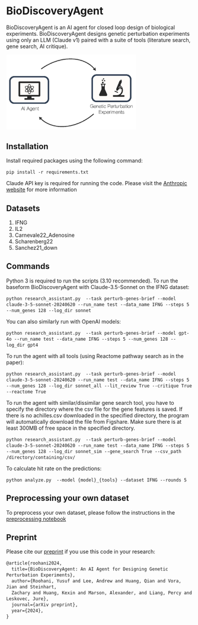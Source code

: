 # BioDiscoveryAgent

BioDiscoveryAgent is an AI agent for closed loop design of 
biological experiments. BioDiscoveryAgent designs genetic perturbation experiments 
using only an LLM (Claude v1) paired with a suite of tools (literature 
search, gene search, AI critique).

<img src="assets/icon.jpg" width="350">

## Installation

Install required packages using the following command:
```
pip install -r requirements.txt
```
Claude API key is required for running the code. Please visit the [Anthropic website](https://docs.anthropic.com/en/docs/getting-access-to-claude) 
for more information

## Datasets

1. IFNG
2. IL2
3. Carnevale22_Adenosine
4. Scharenberg22
5. Sanchez21_down
   
## Commands

Python 3 is required to run the scripts (3.10 recommended). To run the baseform BioDiscoveryAgent with Claude-3.5-Sonnet on the IFNG dataset:

```
python research_assistant.py  --task perturb-genes-brief --model claude-3-5-sonnet-20240620 --run_name test --data_name IFNG --steps 5 --num_genes 128 --log_dir sonnet
```
You can also similarly run with OpenAI models:
```
python research_assistant.py  --task perturb-genes-brief --model gpt-4o --run_name test --data_name IFNG --steps 5 --num_genes 128 --log_dir gpt4
```
To run the agent with all tools (using Reactome pathway search as in the paper):
```
python research_assistant.py  --task perturb-genes-brief --model claude-3-5-sonnet-20240620 --run_name test --data_name IFNG --steps 5 --num_genes 128 --log_dir sonnet_all --lit_review True --critique True --reactome True
```
To run the agent with similar/dissimilar gene search tool, you have to specify the directory where the csv file for the gene features is saved. If there is no achilles.csv downloaded in the specified directory, the program will automatically download the file from Figshare. Make sure there is at least 300MB of free space in the specified directory.
```
python research_assistant.py  --task perturb-genes-brief --model claude-3-5-sonnet-20240620 --run_name test --data_name IFNG --steps 5 --num_genes 128 --log_dir sonnet_sim --gene_search True --csv_path /directory/containing/csv/
```
To calculate hit rate on the predictions:
```
python analyze.py  --model {model}_{tools} --dataset IFNG --rounds 5
```



## Preprocessing your own dataset

To preprocess your own dataset, please follow the instructions in the [preprocessing notebook](notebooks/Preprocessing.ipynb)

## Preprint

Please cite our [preprint](http://arxiv.org/abs/2405.17631) if you use this code in your research:

```
@article{roohani2024,
  title={BioDiscoveryAgent: An AI Agent for Designing Genetic Perturbation Experiments},
  author={Roohani, Yusuf and Lee, Andrew and Huang, Qian and Vora, Jian and Steinhart, 
  Zachary and Huang, Kexin and Marson, Alexander, and Liang, Percy and Leskovec, Jure},
  journal={arXiv preprint},
  year={2024},
}
```